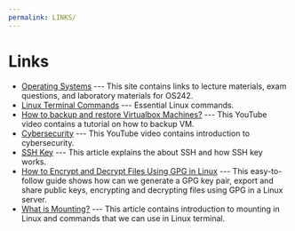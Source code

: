 ```yaml
---
permalink: LINKS/
---
```


# Links

* [Operating Systems](https://os.vlsm.org/) ---
  This site contains links to lecture materials, exam questions, and laboratory materials for OS242.
* [Linux Terminal Commands](https://www.hostinger.com/tutorials/linux-commands) ---
  Essential Linux commands.
* [How to backup and restore Virtualbox Machines?](https://www.youtube.com/watch?v=HkGJr5BJg5g) ---
  This YouTube video contains a tutorial on how to backup VM.
* [Cybersecurity](https://www.youtube.com/watch?v=bPVaOlJ6ln0) ---
  This YouTube video contains introduction to cybersecurity.
* [SSH Key](https://www.niagahoster.co.id/blog/apa-itu-ssh/) ---
  This article explains the about SSH and how SSH key works.
* [How to Encrypt and Decrypt Files Using GPG in Linux](https://www.tecmint.com/gpg-encrypt-decrypt-files/#:~:text=Encrypting%20Files%20Using%20GPG%20in%20Linux&text=To%20encrypt%20a%20plain%20text,text%20file%20to%20be%20encrypted.) ---
  This easy-to-follow guide shows how can we generate a GPG key pair, export and share public keys, encrypting and decrypting files using GPG in a Linux server.
* [What is Mounting?](https://unix.stackexchange.com/questions/3192/what-is-meant-by-mounting-a-device-in-linux) --- This article contains introduction to mounting in Linux and commands that we can use in Linux terminal.  
